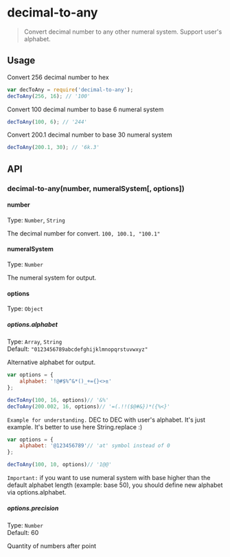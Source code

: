 # decimal-to-any
> Convert decimal number to any other numeral system. Support user's alphabet.

## Usage

Convert 256 decimal number to hex
```javascript
var decToAny = require('decimal-to-any');
decToAny(256, 16); // '100'
```

Convert 100 decimal number to base 6 numeral system
```javascript
decToAny(100, 6); // '244'
```
Convert 200.1 decimal number to base 30 numeral system
```javascript
decToAny(200.1, 30); // '6k.3'
```


## API
### decimal-to-any(number, numeralSystem[, options])

#### number
Type: `Number`, `String`  

The decimal number for convert. `100, 100.1, "100.1"`

#### numeralSystem
Type: `Number`  

The numeral system for output.

#### options
Type: `Object`

##### options.alphabet
Type: `Array`, `String`  
Default: `"0123456789abcdefghijklmnopqrstuvwxyz"`  

Alternative alphabet for output.
```javascript
var options = {
    alphabet: '!@#$%^&*()_+={}<>±'
};

decToAny(100, 16, options)// '&%'
decToAny(200.002, 16, options)// '=(.!!($@#&})*({%<}'
```
`Example for understanding.` DEC to DEC with user's alphabet. It's just example. It's better to use here  String.replace :)
```javascript
var options = {
    alphabet: '@123456789'// 'at' symbol instead of 0
};

decToAny(100, 10, options)// '1@@'
```

`Important:` if you want to use numeral system with base higher than the default alphabet length (example: base 50), you should define new alphabet via options.alphabet.

##### options.precision
Type: `Number`  
Default: 60  

Quantity of numbers after point
